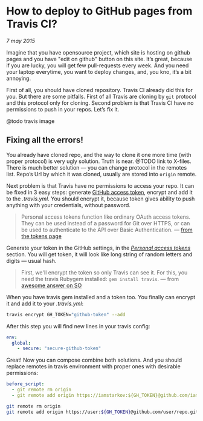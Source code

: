 # How to deploy to GitHub pages from Travis CI?

_7 may 2015_

Imagine that you have opensource project, which site is hosting on github pages and you have "edit on github" button on this site. It’s great, because if you are lucky, you will get few pull-requests every week. And you need your laptop everytime, you want to deploy changes, and, you kno, it’s a bit annoying.

First of all, you should have cloned repository. Travis CI already did this for you. But there are some pitfalls. First of all Travis are cloning by `git` protocol and this protocol only for cloning. Second problem is that Travis CI have no permissions to push in your repos. Let’s fix it.

@todo travis image

## Fixing all the errors!

You already have cloned repo, and the way to clone it one more time (with proper protocol) is very ugly solution. Truth is near. @TODO link to X-files. There is much better solution — you can change protocol in the remotes list. Repo’s Url by which it  was cloned, usually are stored into `origin` remote.

Next problem is that Travis have no permissions to access your repo. It can be fixed in 3 easy steps: generate [GitHub access token][tokens], encrypt and add it to the _.travis.yml_. You should encrypt it, because token gives ability to push anything with your credentials, without password.

> Personal access tokens function like ordinary OAuth access tokens. They can be used instead of a password for Git over HTTPS, or can be used to authenticate to the API over Basic Authentication. — [from the tokens page][tokens]

Generate your token in the GitHub settings, in the
_[Personal access tokens][tokens]_ section. You will get token, it will look
like long string of random letters and digits — usual hash.

> First, we'll encrypt the token so only Travis can see it. For this,
you need the travis Rubygem installed: `gem install travis`.
— from [awesome answer on SO][SO]

When you have travis gem installed and a token too. You finally can encrypt it
and add it to your _.travis.yml_:

```sh
travis encrypt GH_TOKEN="github-token" --add
```

After this step you will find new lines in your travis config:

```yml
env:
  global:
    - secure: "secure-github-token"
```

Great! Now you can compose combine both solutions. And you should replace remotes in travis environment with proper ones with desirable permissions:

```yml
before_script:
  - git remote rm origin
  - git remote add origin https://iamstarkov:${GH_TOKEN}@github.com/iamstarkov/iamstarkov.github.io.git
```

[tokens]: https://github.com/settings/tokens
[SO]: http://stackoverflow.com/a/18029286/1057730

```sh
git remote rm origin
git remote add origin https://user:${GH_TOKEN}@github.com/user/repo.git
```
